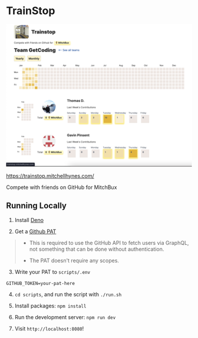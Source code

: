 # TrainStop

![screenshot](./screenshot.png)

https://trainstop.mitchellhynes.com/

Compete with friends on GitHub for MitchBux

## Running Locally

1. Install [Deno](https://deno.land/)

2. Get a [Github PAT](https://docs.github.com/en/authentication/keeping-your-account-and-data-secure/creating-a-personal-access-token)

> - This is required to use the GitHub API to fetch users via GraphQL, not something that can be done without authentication.
>
> - The PAT doesn't require any scopes.

3. Write your PAT to `scripts/.env`

```.env
GITHUB_TOKEN=your-pat-here
```

4. `cd scripts`, and run the script with `./run.sh`

5. Install packages: `npm install`

6. Run the development server: `npm run dev`

7. Visit `http://localhost:8080`!

